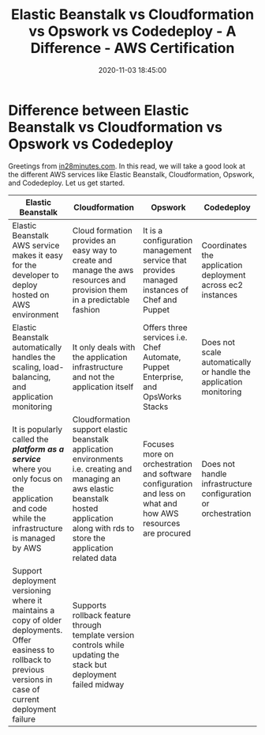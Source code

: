 ﻿---
layout:     post
title:      Elastic Beanstalk vs Cloudformation vs Opswork vs Codedeploy - A Difference - AWS Certification
date:       2020-11-03 18:45:00
summary:    Let's compare the different EBS HDD Storage types
categories:  AWS_CLOUD AWS_STORAGE
permalink:  /aws-certification-elastic-beanstalk-cloud-formation-opswork-codedeploy-differences
---

# Difference between Elastic Beanstalk vs Cloudformation vs Opswork vs Codedeploy

Greetings from [in28minutes.com](https://courses.in28minutes.com/). In this read, we will take a good look at the different AWS services like Elastic Beanstalk, Cloudformation, Opswork, and Codedeploy. Let us get started.

| **Elastic Beanstalk** | **Cloudformation** | **Opswork** | **Codedeploy** |
|--|--|--|--|
| Elastic Beanstalk AWS service makes it easy for the developer to deploy hosted on AWS environment  | Cloud formation provides an easy way to create and manage the aws resources and provision them in a predictable fashion | It is a configuration management service that provides managed instances of Chef and Puppet | Coordinates the application deployment across ec2 instances |
| Elastic Beanstalk automatically handles the scaling, load-balancing, and application monitoring| It only deals with the application infrastructure and not the application itself | Offers three services i.e. Chef Automate, Puppet Enterprise, and OpsWorks Stacks | Does not scale automatically or handle the application monitoring |
| It is popularly called the ***platform as a service*** where you only focus on the application and code while the infrastructure is managed by AWS | Cloudformation support elastic beanstalk application environments i.e. creating and managing an aws elastic beanstalk hosted application along with rds to store the application related data | Focuses more on orchestration and software configuration and less on what and how AWS resources are procured | Does not handle infrastructure configuration or orchestration |
| Support deployment versioning where it maintains a copy of older deployments. Offer easiness to rollback to previous versions in case of current deployment failure | Supports rollback feature through template version controls while updating the stack but deployment failed midway |  |  |
